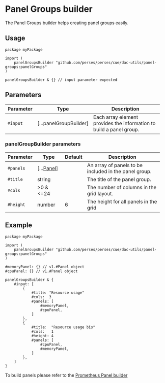 # Panel Groups builder

The Panel Groups builder helps creating panel groups easily.

## Usage

```cue
package myPackage

import (
    panelGroupsBuilder "github.com/perses/perses/cue/dac-utils/panel-groups:panelGroups"
)

panelGroupsBuilder & {} // input parameter expected
```

## Parameters

| Parameter | Type                   | Description                                                         |
|-----------|------------------------|---------------------------------------------------------------------|
| `#input`  | [...panelGroupBuilder] | Each array element provides the information to build a panel group. |

### panelGroupBuilder parameters

| Parameter | Type                                            | Default | Description                                           |
|-----------|-------------------------------------------------|---------|-------------------------------------------------------|
| `#panels` | [...[Panel](../../api/dashboard.md#panelspec)] |         | An array of panels to be included in the panel group. |
| `#title`  | string                                          |         | The title of the panel group.                         |
| `#cols`   | >0 & <=24                                       |         | The number of columns in the grid layout.             |
| `#height` | number                                          | 6       | The height for all panels in the grid                 |

## Example

```cue
package myPackage

import (
    panelGroupsBuilder "github.com/perses/perses/cue/dac-utils/panel-groups:panelGroups"
)

#memoryPanel: {} // v1.#Panel object
#cpuPanel: {} // v1.#Panel object

panelGroupsBuilder & {
	#input: [
		{
			#title: "Resource usage"
			#cols:  3
			#panels: [
				#memoryPanel,
				#cpuPanel,
			]
		},
		{
			#title:  "Resource usage bis"
			#cols:   1
			#height: 4
			#panels: [
				#cpuPanel,
				#memoryPanel,
			]
		},
	]
}
```

To build panels please refer to the [Prometheus Panel builder](prometheus/panel.md)
